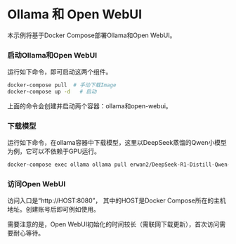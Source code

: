 # Ollama 和 Open WebUI

本示例将基于Docker Compose部署Ollama和Open WebUI。

### 启动Ollama和Open WebUI

运行如下命令，即可启动这两个组件。

```bash
docker-compose pull  # 手动下载Image
docker-compose up -d   # 启动
```

上面的命令会创建并启动两个容器：ollama和open-webui。

### 下载模型

运行如下命令，在ollama容器中下载模型，这里以DeepSeek蒸馏的Qwen小模型为例，它可以不依赖于GPU运行。

```bash
docker-compose exec ollama ollama pull erwan2/DeepSeek-R1-Distill-Qwen-1.5B
```

### 访问Open WebUI

访问入口是“http://HOST:8080”， 其中的HOST是Docker Compose所在的主机地址。创建账号后即可例如使用。

需要注意的是，Open WebUI初始化的时间较长（需联网下载更新），首次访问需要耐心等待。

